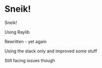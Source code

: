 # Sneik!
Sneik! 

Using Raylib

Rewritten - yet again

Using the stack only and improved some stuff

Still facing issues though

